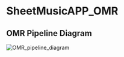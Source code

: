 # SheetMusicAPP_OMR
## OMR Pipeline Diagram
![OMR_pipeline_diagram](https://github.com/user-attachments/assets/a8eaf21d-e797-489d-ba22-394ef6cbced4)
